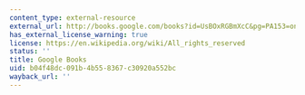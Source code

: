 ```yaml
---
content_type: external-resource
external_url: http://books.google.com/books?id=UsBOxRGBmXcC&pg=PA153=onepage
has_external_license_warning: true
license: https://en.wikipedia.org/wiki/All_rights_reserved
status: ''
title: Google Books
uid: b04f48dc-091b-4b55-8367-c30920a552bc
wayback_url: ''
---
```

